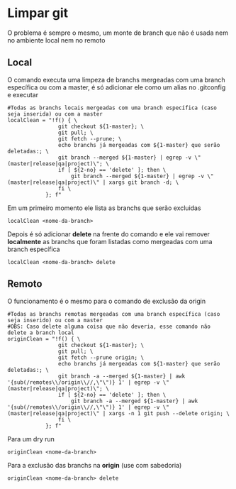 # Limpar git

O problema é sempre o mesmo, um monte de branch que não é usada nem no ambiente local nem no remoto

## Local

O comando executa uma limpeza de branchs mergeadas com uma branch específica ou com a master, é só adicionar ele como um alias no .gitconfig e executar

	#Todas as branchs locais mergeadas com uma branch específica (caso seja inserida) ou com a master
	localClean = "!f() { \
					git checkout ${1-master}; \
					git pull; \
					git fetch --prune; \
					echo branchs já mergeadas com ${1-master} que serão deletadas:; \
					git branch --merged ${1-master} | egrep -v \"(master|release|qa|project)\"; \
					if [ ${2-no} == 'delete' ]; then \
						git branch --merged ${1-master} | egrep -v \"(master|release|qa|project)\" | xargs git branch -d; \
					fi \
				}; f"
	
Em um primeiro momento ele lista as branchs que serão excluidas

  	localClean <nome-da-branch>
        
Depois é só adicionar **delete** na frente do comando e ele vai remover **localmente** as branchs que foram listadas como mergeadas com uma branch específica

  	localClean <nome-da-branch> delete
  
  
  
  ## Remoto
        
O funcionamento é o mesmo para o comando de exclusão da origin

	#Todas as branchs remotas mergeadas com uma branch específica (caso seja inserido) ou com a master
	#OBS: Caso delete alguma coisa que não deveria, esse comando não delete a branch local
	originClean = "!f() { \
					git checkout ${1-master}; \
					git pull; \
					git fetch --prune origin; \
					echo branchs já mergeadas com ${1-master} que serão deletadas:; \
					git branch -a --merged ${1-master} | awk '{sub(/remotes\\/origin\\//,\"\")} 1' | egrep -v \"(master|release|qa|project)\"; \
					if [ ${2-no} == 'delete' ]; then \
						git branch -a --merged ${1-master} | awk '{sub(/remotes\\/origin\\//,\"\")} 1' | egrep -v \"(master|release|qa|project)\" | xargs -n 1 git push --delete origin; \
					fi \
				}; f"

Para um dry run

  	originClean <nome-da-branch>
    
Para a exclusão das branchs na **origin** (use com sabedoria)

  	originClean <nome-da-branch> delete
        

        
        

